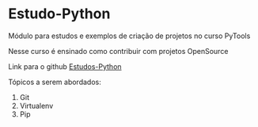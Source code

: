 # Estudo-Python
Módulo para estudos e exemplos de criação de projetos no curso PyTools

Nesse curso é ensinado como contribuir com projetos OpenSource

Link para o github [Estudos-Python](https://github.com/Estudo-Python/Estudo-Python
)

Tópicos a serem abordados:
1. Git
2. Virtualenv
3. Pip